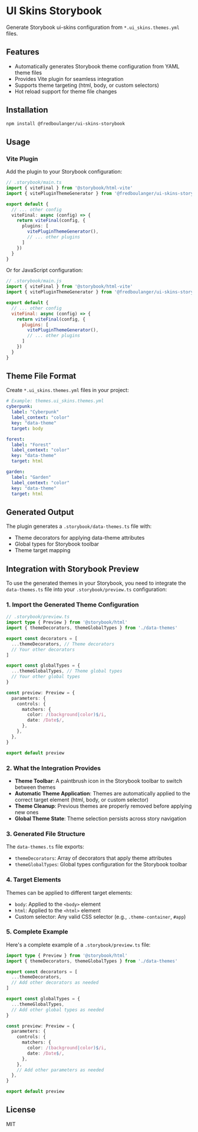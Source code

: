 # UI Skins Storybook

Generate Storybook ui-skins configuration from `*.ui_skins.themes.yml` files.

## Features

- Automatically generates Storybook theme configuration from YAML theme files
- Provides Vite plugin for seamless integration
- Supports theme targeting (html, body, or custom selectors)
- Hot reload support for theme file changes

## Installation

```bash
npm install @fredboulanger/ui-skins-storybook
```

## Usage

### Vite Plugin

Add the plugin to your Storybook configuration:

```typescript
// .storybook/main.ts
import { viteFinal } from '@storybook/html-vite'
import { vitePluginThemeGenerator } from '@fredboulanger/ui-skins-storybook/main'

export default {
  // ... other config
  viteFinal: async (config) => {
    return viteFinal(config, {
      plugins: [
        vitePluginThemeGenerator(),
        // ... other plugins
      ]
    })
  }
}
```

Or for JavaScript configuration:

```javascript
// .storybook/main.js
import { viteFinal } from '@storybook/html-vite'
import { vitePluginThemeGenerator } from '@fredboulanger/ui-skins-storybook/main'

export default {
  // ... other config
  viteFinal: async (config) => {
    return viteFinal(config, {
      plugins: [
        vitePluginThemeGenerator(),
        // ... other plugins
      ]
    })
  }
}
```

## Theme File Format

Create `*.ui_skins.themes.yml` files in your project:

```yaml
# Example: themes.ui_skins.themes.yml
cyberpunk:
  label: "Cyberpunk"
  label_context: "color"
  key: "data-theme"
  target: body

forest:
  label: "Forest"
  label_context: "color"
  key: "data-theme"
  target: html

garden:
  label: "Garden"
  label_context: "color"
  key: "data-theme"
  target: html
```

## Generated Output

The plugin generates a `.storybook/data-themes.ts` file with:

- Theme decorators for applying data-theme attributes
- Global types for Storybook toolbar
- Theme target mapping

## Integration with Storybook Preview

To use the generated themes in your Storybook, you need to integrate the `data-themes.ts` file into your `.storybook/preview.ts` configuration:

### 1. Import the Generated Theme Configuration

```typescript
// .storybook/preview.ts
import type { Preview } from '@storybook/html'
import { themeDecorators, themeGlobalTypes } from './data-themes'

export const decorators = [
  ...themeDecorators, // Theme decorators
  // Your other decorators
]

export const globalTypes = {
  ...themeGlobalTypes, // Theme global types
  // Your other global types
}

const preview: Preview = {
  parameters: {
    controls: {
      matchers: {
        color: /(background|color)$/i,
        date: /Date$/,
      },
    },
  },
}

export default preview
```

### 2. What the Integration Provides

- **Theme Toolbar**: A paintbrush icon in the Storybook toolbar to switch between themes
- **Automatic Theme Application**: Themes are automatically applied to the correct target element (html, body, or custom selector)
- **Theme Cleanup**: Previous themes are properly removed before applying new ones
- **Global Theme State**: Theme selection persists across story navigation

### 3. Generated File Structure

The `data-themes.ts` file exports:

- `themeDecorators`: Array of decorators that apply theme attributes
- `themeGlobalTypes`: Global types configuration for the Storybook toolbar

### 4. Target Elements

Themes can be applied to different target elements:

- `body`: Applied to the `<body>` element
- `html`: Applied to the `<html>` element  
- Custom selector: Any valid CSS selector (e.g., `.theme-container`, `#app`)

### 5. Complete Example

Here's a complete example of a `.storybook/preview.ts` file:

```typescript
import type { Preview } from '@storybook/html'
import { themeDecorators, themeGlobalTypes } from './data-themes'

export const decorators = [
  ...themeDecorators,
  // Add other decorators as needed
]

export const globalTypes = {
  ...themeGlobalTypes,
  // Add other global types as needed
}

const preview: Preview = {
  parameters: {
    controls: {
      matchers: {
        color: /(background|color)$/i,
        date: /Date$/,
      },
    },
    // Add other parameters as needed
  },
}

export default preview
```

## License

MIT

